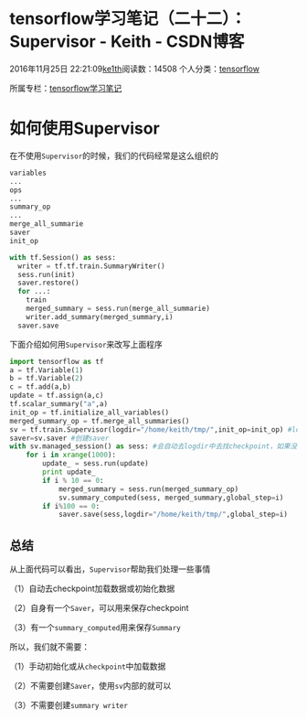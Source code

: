 # tensorflow学习笔记（二十二）：Supervisor - Keith - CSDN博客





2016年11月25日 22:21:09[ke1th](https://me.csdn.net/u012436149)阅读数：14508
个人分类：[tensorflow](https://blog.csdn.net/u012436149/article/category/6461700)

所属专栏：[tensorflow学习笔记](https://blog.csdn.net/column/details/13300.html)









# 如何使用Supervisor

在不使用`Supervisor`的时候，我们的代码经常是这么组织的

```python
variables
...
ops
...
summary_op
...
merge_all_summarie
saver
init_op

with tf.Session() as sess:
  writer = tf.tf.train.SummaryWriter()
  sess.run(init)
  saver.restore()
  for ...:
    train
    merged_summary = sess.run(merge_all_summarie)
    writer.add_summary(merged_summary,i)
  saver.save
```

下面介绍如何用`Supervisor`来改写上面程序

```python
import tensorflow as tf
a = tf.Variable(1)
b = tf.Variable(2)
c = tf.add(a,b)
update = tf.assign(a,c)
tf.scalar_summary("a",a)
init_op = tf.initialize_all_variables()
merged_summary_op = tf.merge_all_summaries()
sv = tf.train.Supervisor(logdir="/home/keith/tmp/",init_op=init_op) #logdir用来保存checkpoint和summary
saver=sv.saver #创建saver
with sv.managed_session() as sess: #会自动去logdir中去找checkpoint，如果没有的话，自动执行初始化
    for i in xrange(1000):
        update_ = sess.run(update)
        print update_
        if i % 10 == 0:
            merged_summary = sess.run(merged_summary_op)
            sv.summary_computed(sess, merged_summary,global_step=i)
        if i%100 == 0:
            saver.save(sess,logdir="/home/keith/tmp/",global_step=i)
```

## 总结

从上面代码可以看出，`Supervisor`帮助我们处理一些事情 

（1）自动去checkpoint加载数据或初始化数据 

（2）自身有一个`Saver`，可以用来保存checkpoint 

（3）有一个`summary_computed`用来保存`Summary`

所以，我们就不需要： 

（1）手动初始化或从`checkpoint`中加载数据 

（2）不需要创建`Saver`，使用`sv`内部的就可以 

（3）不需要创建`summary writer`




